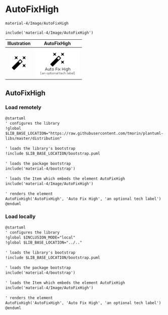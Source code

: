 # AutoFixHigh


```text
material-4/Image/AutoFixHigh
```

```text
include('material-4/Image/AutoFixHigh')
```



| Illustration | AutoFixHigh |
| :---: | :---: |
| ![illustration for Illustration](../../material-4/Image/AutoFixHigh.png) | ![illustration for AutoFixHigh](../../material-4/Image/AutoFixHigh.Local.png) |




## AutoFixHigh

### Load remotely
```plantuml
@startuml
' configures the library
!global $LIB_BASE_LOCATION="https://raw.githubusercontent.com/tmorin/plantuml-libs/master/distribution"

' loads the library's bootstrap
!include $LIB_BASE_LOCATION/bootstrap.puml

' loads the package bootstrap
include('material-4/bootstrap')

' loads the Item which embeds the element AutoFixHigh
include('material-4/Image/AutoFixHigh')

' renders the element
AutoFixHigh('AutoFixHigh', 'Auto Fix High', 'an optional tech label')
@enduml
```

### Load locally
```plantuml
@startuml
' configures the library
!global $INCLUSION_MODE="local"
!global $LIB_BASE_LOCATION="../.."

' loads the library's bootstrap
!include $LIB_BASE_LOCATION/bootstrap.puml

' loads the package bootstrap
include('material-4/bootstrap')

' loads the Item which embeds the element AutoFixHigh
include('material-4/Image/AutoFixHigh')

' renders the element
AutoFixHigh('AutoFixHigh', 'Auto Fix High', 'an optional tech label')
@enduml
```

